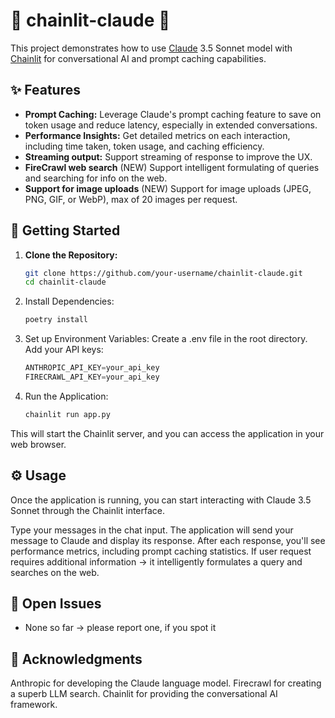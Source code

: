 # 🤖 chainlit-claude 💬

This project demonstrates how to use  [Claude](https://docs.anthropic.com/en/docs/welcome) 3.5 Sonnet model with [Chainlit](https://docs.chainlit.io/) for conversational AI and prompt caching capabilities. 

## ✨ Features

- **Prompt Caching:**  Leverage Claude's prompt caching feature to save on token usage and reduce latency, especially in extended conversations.
- **Performance Insights:**  Get detailed metrics on each interaction, including time taken, token usage, and caching efficiency.
- **Streaming output:** Support streaming of response to improve the UX.
- **FireCrawl web search** (NEW) Support intelligent formulating of queries and searching for info on the web. 
- **Support for image uploads** (NEW) Support for image uploads (JPEG, PNG, GIF, or WebP), max of 20 images per request.

## 🚀 Getting Started

1. **Clone the Repository:**
   ```bash
   git clone https://github.com/your-username/chainlit-claude.git
   cd chainlit-claude 
   ```
 
2. Install Dependencies:
   ```python
   poetry install
   ```
3. Set up Environment Variables:
Create a .env file in the root directory.
Add your API keys:
   ```python
   ANTHROPIC_API_KEY=your_api_key
   FIRECRAWL_API_KEY=your_api_key
   ```

4. Run the Application:
   ```python
   chainlit run app.py
   ```

This will start the Chainlit server, and you can access the application in your web browser.

## ⚙️ Usage
Once the application is running, you can start interacting with Claude 3.5 Sonnet through the Chainlit interface.

Type your messages in the chat input.
The application will send your message to Claude and display its response.
After each response, you'll see performance metrics, including prompt caching statistics.
If user request requires additional information -> it intelligently formulates a query and searches on the web.

## 🚧 Open Issues
- None so far -> please report one, if you spot it

## 🙏 Acknowledgments
Anthropic for developing the Claude language model.
Firecrawl for creating a superb LLM search.
Chainlit for providing the conversational AI framework.
